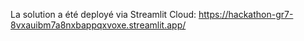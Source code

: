 La solution a été deployé via Streamlit Cloud: https://hackathon-gr7-8vxauibm7a8nxbappqxvoxe.streamlit.app/
